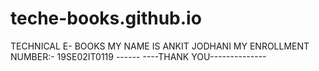 # teche-books.github.io
TECHNICAL E- BOOKS
MY NAME IS ANKIT JODHANI
MY ENROLLMENT NUMBER:- 19SE02IT0119
------  ----THANK YOU--------------
